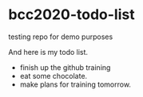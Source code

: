 # bcc2020-todo-list
 testing repo for demo purposes

 And here is my todo list.

 - finish up the github training
 - eat some chocolate.
 - make plans for training tomorrow. 
